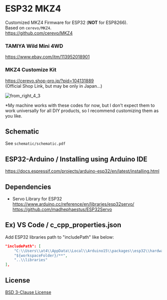 # ESP32 MKZ4
Customized MKZ4 Firmware for ESP32 (**NOT** for ESP8266).  
Based on `cerevo/MKZ4`.  
https://github.com/cerevo/MKZ4  

### TAMIYA Wild Mini 4WD
https://www.ebay.com/itm/113952018901

### MKZ4 Customize Kit
https://cerevo.shop-pro.jp/?pid=104131889  
(Official Shop Link, but may be only in Japan...)   


![from_right_4_3](https://user-images.githubusercontent.com/1344010/174665697-8dc8e9f1-966f-4778-bd89-090ed0802f1e.png)

*My machine works with these codes for now, but I don't expect them to work universally for all DIY products, so I recommend customizing them as you like.


## Schematic
See `schematic/schematic.pdf`


## ESP32-Arduino / Installing using Arduino IDE

https://docs.espressif.com/projects/arduino-esp32/en/latest/installing.html


## Dependencies

- Servo Library for ESP32
https://www.arduino.cc/reference/en/libraries/esp32servo/
https://github.com/madhephaestus/ESP32Servo


## Ex) VS Code / c_cpp_properties.json

Add ESP32 libraries path to "includePath" like below:

```.vscode/c_cpp_properties.json
"includePath": [
    "C:\\Users\\at4\\AppData\\Local\\Arduino15\\packages\\esp32\\hardware\\esp32\\2.0.2\\libraries",
    "${workspaceFolder}/**",
    "..\\libraries"
],
```


## License

[BSD 3-Clause License](https://opensource.org/licenses/BSD-3-Clause)
